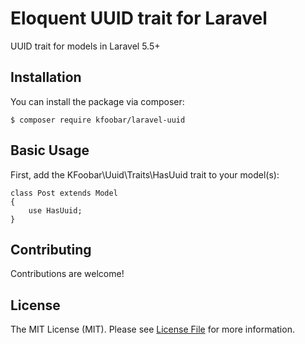 # Eloquent UUID trait for Laravel

UUID trait for models in Laravel 5.5+

## Installation

You can install the package via composer:

```
$ composer require kfoobar/laravel-uuid
```

## Basic Usage

First, add the KFoobar\Uuid\Traits\HasUuid trait to your model(s):

```
class Post extends Model
{
    use HasUuid;
}
```

## Contributing

Contributions are welcome!

## License

The MIT License (MIT). Please see [License File](LICENSE) for more information.
